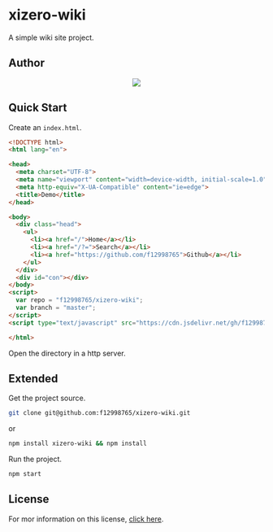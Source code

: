 # xizero-wiki

A simple wiki site project.

## Author

[<div align=center>![](./favicon.ico)</div>](https://github.com/f12998765)

## Quick Start

Create an `index.html`.

```html
<!DOCTYPE html>
<html lang="en">

<head>
  <meta charset="UTF-8">
  <meta name="viewport" content="width=device-width, initial-scale=1.0">
  <meta http-equiv="X-UA-Compatible" content="ie=edge">
  <title>Demo</title>
</head>

<body>
  <div class="head">
    <ul>
      <li><a href="/">Home</a></li>
      <li><a href="/?=">Search</a></li>
      <li><a href="https://github.com/f12998765">Github</a></li>
    </ul>
  </div>
  <div id="con"></div>
</body>
<script>
  var repo = "f12998765/xizero-wiki";
  var branch = "master";
</script>
<script type="text/javascript" src="https://cdn.jsdelivr.net/gh/f12998765/xizero-wiki/lib/xizero.wiki.js"></script>

</html>
```

Open the directory in a http server.

## Extended

Get the project source.

```sh
git clone git@github.com:f12998765/xizero-wiki.git
```
or
```sh
npm install xizero-wiki && npm install 
```

Run the project.
```sh
npm start
```
## License

For mor information on this license, [click here](https://github.com/f12998765/xizero-wiki/blob/master/LICENSE).